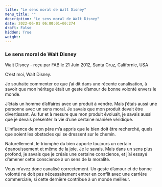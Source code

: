 ```yaml
---
title: "Le sens moral de Walt Disney"
menu_title: ""
description: "Le sens moral de Walt Disney"
date: 2022-06-01 06:00:01+00:274
draft: False
hidden: True
weight:
---
```

### Le sens moral de Walt Disney

Walt Disney - reçu par FAB le 21 Juin 2012, Santa Cruz, Californie, USA


C’est moi, Walt Disney.

Je souhaite commenter ce que j’ai dit dans une récente canalisation, à savoir que mon héritage était un geste d’amour de bonne volonté envers le monde.

J’étais un homme d’affaires avec un produit à vendre. Mais j’étais aussi une personne avec un sens moral. Je savais que mon produit devait être divertissant. Au fur et à mesure que mon produit évoluait, je savais aussi que je devais présenter la vie d’une certaine manière véridique.

L’influence de mon père m’a appris que le bien doit être recherché, quels que soient les obstacles qui se dressent sur le chemin.

Naturellement, le triomphe du bien apporte toujours un certain épanouissement et même de la joie. Je le savais. Mais dans un sens plus profond, je savais que je créais une certaine conscience, et j’ai essayé d’amener cette conscience à un sens de la moralité.

Vous m’avez donc canalisé correctement. Un geste d’amour et de bonne volonté ne doit pas nécessairement entrer en conflit avec une carrière commerciale, si cette dernière contribue à un monde meilleur.



